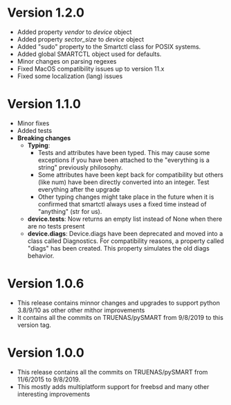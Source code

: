Version 1.2.0
=============
- Added property *vendor* to *device* object
- Added property *sector_size* to *device* object
- Added "sudo" property to the Smartctl class for POSIX systems.
- Added global SMARTCTL object used for defaults.
- Minor changes on parsing regexes
- Fixed MacOS compatibility issues up to version 11.x
- Fixed some localization (lang) issues

Version 1.1.0
=============
- Minor fixes
- Added tests
- **Breaking changes**
    - **Typing**:
        - Tests and attributes have been typed. This may cause some exceptions if you have been attached to the "everything is a string" previously philosophy.
        - Some attributes have been kept back for compatibility but others (like num) have been directly converted into an integer. Test everything after the upgrade
        - Other typing changes might take place in the future when it is confirmed that smartctl always uses a fixed time instead of "anything" (str for us).
    - **device.tests**: Now returns an empty list instead of None when there are no tests present
    - **device.diags**: Device.diags have been deprecated and moved into a class called Diagnostics. For compatibility reasons, a property called "diags" has been created. This property simulates the old diags behavior.

Version 1.0.6
=============
- This release contains minnor changes and upgrades to support python 3.8/9/10 as other other mithor improvements
- It contains all the commits on TRUENAS/pySMART from 9/8/2019 to this version tag.

Version 1.0.0
=============
- This release contains all the commits on TRUENAS/pySMART from 11/6/2015 to 9/8/2019.
- This mostly adds multiplatform support for freebsd and many other interesting improvements

